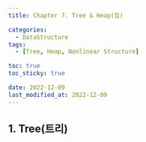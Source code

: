 ```yaml
---
title: Chapter 7. Tree & Heap(힙)

categories: 
  - DataStructure
tags:
  - [Tree, Heap, Nonlinear Structure]

toc: true
toc_sticky: true

date: 2022-12-09
last_modified_at: 2022-12-09
---
```


## 1. Tree(트리)
